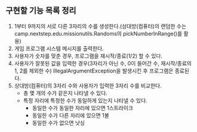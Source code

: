 ## 구현할 기능 목록 정리

1. 1부터 9까지의 서로 다른 3자리의 수를 생성한다.(상대방(컴퓨터)의 랜덤한 수는 camp.nextstep.edu.missionutils.Randoms의 pickNumberInRange()를 활용)
   <br>
2. 게임 프로그램 시스템 메시지를 출력한다.
3. 사용자가 숫자를 맞춘 경우, 프로그램을 재시작/종료(1/2) 할 수 있다.
   <br>
4. 사용자가 잘못된 값을 입력한 경우(3자리가 아닌 수, 0이 들어간 수, 재시작/종료의 1, 2를 제외한 수) IllegalArgumentException을 발생시킨 후 프로그램은 종료된다.
5. 상대방(컴퓨터)의 3자리 수와 사용자가 입력한 3자리 수를 비교한다.
    - 총 몇 개의 수가 같은지 나타낼 수 있다.
    - 특정 자리에 특정한 수가 동일하게 있는지 나타낼 수 있다.
        - 동일한 수가 동일한 자리에 있으면 1스트라이크
        - 동일한 수가 다른 자리에 있으면 1볼
        - 동일한 수가 없으면 낫싱